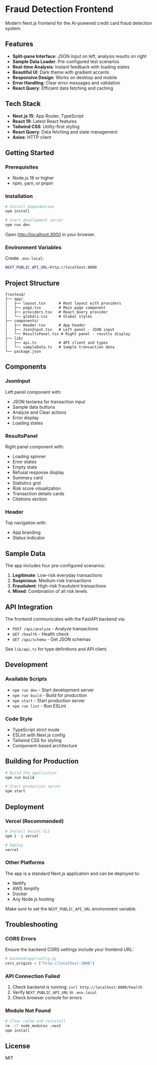 # Fraud Detection Frontend

Modern Next.js frontend for the AI-powered credit card fraud detection system.

## Features

- **Split-pane Interface**: JSON input on left, analysis results on right
- **Sample Data Loader**: Pre-configured test scenarios
- **Real-time Analysis**: Instant feedback with loading states
- **Beautiful UI**: Dark theme with gradient accents
- **Responsive Design**: Works on desktop and mobile
- **Error Handling**: Clear error messages and validation
- **React Query**: Efficient data fetching and caching

## Tech Stack

- **Next.js 15**: App Router, TypeScript
- **React 19**: Latest React features
- **Tailwind CSS**: Utility-first styling
- **React Query**: Data fetching and state management
- **Axios**: HTTP client

## Getting Started

### Prerequisites

- Node.js 18 or higher
- npm, yarn, or pnpm

### Installation

```bash
# Install dependencies
npm install

# Start development server
npm run dev
```

Open [http://localhost:3000](http://localhost:3000) in your browser.

### Environment Variables

Create `.env.local`:

```bash
NEXT_PUBLIC_API_URL=http://localhost:8000
```

## Project Structure

```
frontend/
├── app/
│   ├── layout.tsx      # Root layout with providers
│   ├── page.tsx        # Main page component
│   ├── providers.tsx   # React Query provider
│   └── globals.css     # Global styles
├── components/
│   ├── Header.tsx      # App header
│   ├── JsonInput.tsx   # Left panel - JSON input
│   └── ResultsPanel.tsx # Right panel - results display
├── lib/
│   ├── api.ts          # API client and types
│   └── sampleData.ts   # Sample transaction data
└── package.json
```

## Components

### JsonInput

Left panel component with:
- JSON textarea for transaction input
- Sample data buttons
- Analyze and Clear actions
- Error display
- Loading states

### ResultsPanel

Right panel component with:
- Loading spinner
- Error states
- Empty state
- Refusal response display
- Summary card
- Statistics grid
- Risk score visualization
- Transaction details cards
- Citations section

### Header

Top navigation with:
- App branding
- Status indicator

## Sample Data

The app includes four pre-configured scenarios:

1. **Legitimate**: Low-risk everyday transactions
2. **Suspicious**: Medium-risk transactions
3. **Fraudulent**: High-risk fraudulent transactions
4. **Mixed**: Combination of all risk levels

## API Integration

The frontend communicates with the FastAPI backend via:

- `POST /api/analyze` - Analyze transactions
- `GET /health` - Health check
- `GET /api/schema` - Get JSON schemas

See `lib/api.ts` for type definitions and API client.

## Development

### Available Scripts

- `npm run dev` - Start development server
- `npm run build` - Build for production
- `npm start` - Start production server
- `npm run lint` - Run ESLint

### Code Style

- TypeScript strict mode
- ESLint with Next.js config
- Tailwind CSS for styling
- Component-based architecture

## Building for Production

```bash
# Build the application
npm run build

# Start production server
npm start
```

## Deployment

### Vercel (Recommended)

```bash
# Install Vercel CLI
npm i -g vercel

# Deploy
vercel
```

### Other Platforms

The app is a standard Next.js application and can be deployed to:
- Netlify
- AWS Amplify
- Docker
- Any Node.js hosting

Make sure to set the `NEXT_PUBLIC_API_URL` environment variable.

## Troubleshooting

### CORS Errors

Ensure the backend CORS settings include your frontend URL:

```python
# backend/app/config.py
cors_origins = ["http://localhost:3000"]
```

### API Connection Failed

1. Check backend is running: `curl http://localhost:8000/health`
2. Verify `NEXT_PUBLIC_API_URL` in `.env.local`
3. Check browser console for errors

### Module Not Found

```bash
# Clear cache and reinstall
rm -rf node_modules .next
npm install
```

## License

MIT
